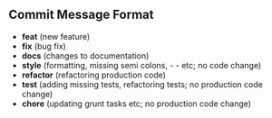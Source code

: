 ## Commit Message Format

- **feat** (new feature)
- **fix** (bug fix)
- **docs** (changes to documentation)
- **style** (formatting, missing semi colons, - - etc; no code change)
- **refactor** (refactoring production code)
- **test** (adding missing tests, refactoring tests; no production code change)
- **chore** (updating grunt tasks etc; no production code change)
